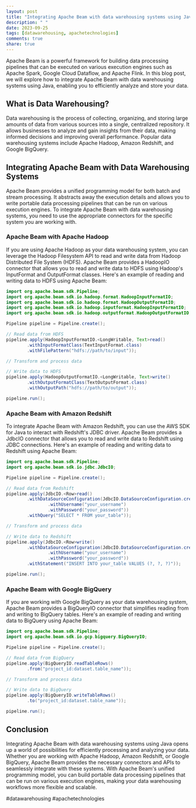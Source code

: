 ```yaml
---
layout: post
title: "Integrating Apache Beam with data warehousing systems using Java"
description: " "
date: 2023-09-25
tags: [datawarehousing, apachetechnologies]
comments: true
share: true
---
```


Apache Beam is a powerful framework for building data processing pipelines that can be executed on various execution engines such as Apache Spark, Google Cloud Dataflow, and Apache Flink. In this blog post, we will explore how to integrate Apache Beam with data warehousing systems using Java, enabling you to efficiently analyze and store your data.

## What is Data Warehousing?
Data warehousing is the process of collecting, organizing, and storing large amounts of data from various sources into a single, centralized repository. It allows businesses to analyze and gain insights from their data, making informed decisions and improving overall performance. Popular data warehousing systems include Apache Hadoop, Amazon Redshift, and Google BigQuery.

## Integrating Apache Beam with Data Warehousing Systems
Apache Beam provides a unified programming model for both batch and stream processing. It abstracts away the execution details and allows you to write portable data processing pipelines that can be run on various execution engines. To integrate Apache Beam with data warehousing systems, you need to use the appropriate connectors for the specific system you are working with.

### Apache Beam with Apache Hadoop
If you are using Apache Hadoop as your data warehousing system, you can leverage the Hadoop Filesystem API to read and write data from Hadoop Distributed File System (HDFS). Apache Beam provides a HadoopIO connector that allows you to read and write data to HDFS using Hadoop's InputFormat and OutputFormat classes. Here's an example of reading and writing data to HDFS using Apache Beam:

```java
import org.apache.beam.sdk.Pipeline;
import org.apache.beam.sdk.io.hadoop.format.HadoopInputFormatIO;
import org.apache.beam.sdk.io.hadoop.format.HadoopOutputFormatIO;
import org.apache.beam.sdk.io.hadoop.inputformat.HadoopInputFormatIO;
import org.apache.beam.sdk.io.hadoop.outputformat.HadoopOutputFormatIO;

Pipeline pipeline = Pipeline.create();

// Read data from HDFS
pipeline.apply(HadoopInputFormatIO.<LongWritable, Text>read()
        .withInputFormatClass(TextInputFormat.class)
        .withFilePattern("hdfs://path/to/input"));

// Transform and process data

// Write data to HDFS
pipeline.apply(HadoopOutputFormatIO.<LongWritable, Text>write()
        .withOutputFormatClass(TextOutputFormat.class)
        .withOutputPath("hdfs://path/to/output"));

pipeline.run();
```

### Apache Beam with Amazon Redshift
To integrate Apache Beam with Amazon Redshift, you can use the AWS SDK for Java to interact with Redshift's JDBC driver. Apache Beam provides a JdbcIO connector that allows you to read and write data to Redshift using JDBC connections. Here's an example of reading and writing data to Redshift using Apache Beam:

```java
import org.apache.beam.sdk.Pipeline;
import org.apache.beam.sdk.io.jdbc.JdbcIO;

Pipeline pipeline = Pipeline.create();

// Read data from Redshift
pipeline.apply(JdbcIO.<Row>read()
        .withDataSourceConfiguration(JdbcIO.DataSourceConfiguration.create("com.amazon.redshift.jdbc.Driver", "jdbc:redshift://your.redshift.endpoint:5439/yourdatabase")
                .withUsername("your_username")
                .withPassword("your_password"))
        .withQuery("SELECT * FROM your_table"));

// Transform and process data

// Write data to Redshift
pipeline.apply(JdbcIO.<Row>write()
        .withDataSourceConfiguration(JdbcIO.DataSourceConfiguration.create("com.amazon.redshift.jdbc.Driver", "jdbc:redshift://your.redshift.endpoint:5439/yourdatabase")
                .withUsername("your_username")
                .withPassword("your_password"))
        .withStatement("INSERT INTO your_table VALUES (?, ?, ?)"));

pipeline.run();
```

### Apache Beam with Google BigQuery
If you are working with Google BigQuery as your data warehousing system, Apache Beam provides a BigQueryIO connector that simplifies reading from and writing to BigQuery tables. Here's an example of reading and writing data to BigQuery using Apache Beam:

```java
import org.apache.beam.sdk.Pipeline;
import org.apache.beam.sdk.io.gcp.bigquery.BigQueryIO;

Pipeline pipeline = Pipeline.create();

// Read data from BigQuery
pipeline.apply(BigQueryIO.readTableRows()
        .from("project_id:dataset.table_name"));

// Transform and process data

// Write data to BigQuery
pipeline.apply(BigQueryIO.writeTableRows()
        .to("project_id:dataset.table_name"));

pipeline.run();
```

## Conclusion
Integrating Apache Beam with data warehousing systems using Java opens up a world of possibilities for efficiently processing and analyzing your data. Whether you are working with Apache Hadoop, Amazon Redshift, or Google BigQuery, Apache Beam provides the necessary connectors and APIs to seamlessly integrate with these systems. With Apache Beam's unified programming model, you can build portable data processing pipelines that can be run on various execution engines, making your data warehousing workflows more flexible and scalable. 

#datawarehousing #apachetechnologies